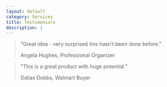 ```yaml
---
layout: default
category: Services
title: Testimonials
description: |
---
```

<blockquote>
  <p>"Great idea - very surprised this hasn’t been done before."</p>
  <footer>Angela Hughes, Professional Organizer</footer>
</blockquote>

<blockquote class="blockquote-reverse">
  <p>"This is a great product with huge potential." </p>
  <footer>Dallas Dobbs, Walmart Buyer</footer>
</blockquote>

